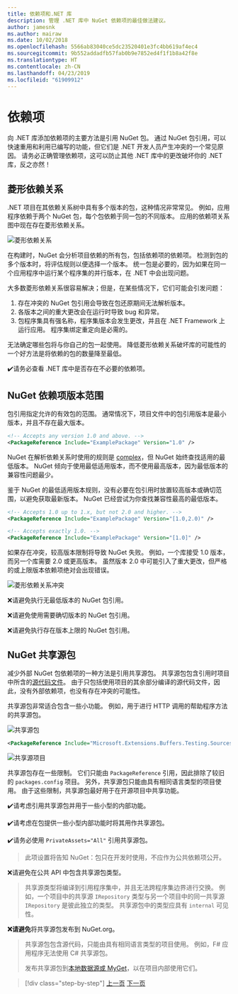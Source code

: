 ```yaml
---
title: 依赖项和.NET 库
description: 管理 .NET 库中 NuGet 依赖项的最佳做法建议。
author: jamesnk
ms.author: mairaw
ms.date: 10/02/2018
ms.openlocfilehash: 5566ab83040ce5dc23520401e3fc4bb619af4ec4
ms.sourcegitcommit: 9b552addadfb57fab0b9e7852ed4f1f1b8a42f8e
ms.translationtype: HT
ms.contentlocale: zh-CN
ms.lasthandoff: 04/23/2019
ms.locfileid: "61909912"
---
```

# <a name="dependencies"></a>依赖项

向 .NET 库添加依赖项的主要方法是引用 NuGet 包。 通过 NuGet 包引用，可以快速重用和利用已编写的功能，但它们是 .NET 开发人员产生冲突的一个常见原因。 请务必正确管理依赖项，这可以防止其他 .NET 库中的更改破坏你的 .NET 库，反之亦然！

## <a name="diamond-dependencies"></a>菱形依赖关系

.NET 项目在其依赖关系树中具有多个版本的包，这种情况非常常见。 例如，应用程序依赖于两个 NuGet 包，每个包依赖于同一包的不同版本。 应用的依赖项关系图中现在存在菱形依赖关系。

![菱形依赖关系](./media/dependencies/diamond-dependency.png "菱形依赖关系")

在构建时，NuGet 会分析项目依赖的所有包，包括依赖项的依赖项。 检测到包的多个版本时，将评估规则以便选择一个版本。 统一包是必要的，因为如果在同一个应用程序中运行某个程序集的并行版本，在 .NET 中会出现问题。

大多数菱形依赖关系很容易解决；但是，在某些情况下，它们可能会引发问题：

1. 存在冲突的 NuGet 包引用会导致在包还原期间无法解析版本。
2. 各版本之间的重大更改会在运行时导致 bug 和异常。
3. 包程序集具有强名称，程序集版本会发生更改，并且在 .NET Framework 上运行应用。 程序集绑定重定向是必需的。

无法确定哪些包将与你自己的包一起使用。 降低菱形依赖关系破坏库的可能性的一个好方法是将依赖的包的数量降至最低。

✔️请务必查看 .NET 库中是否存在不必要的依赖项。

## <a name="nuget-dependency-version-ranges"></a>NuGet 依赖项版本范围

包引用指定允许的有效包的范围。 通常情况下，项目文件中的包引用版本是最小版本，并且不存在最大版本。

```xml
<!-- Accepts any version 1.0 and above. -->
<PackageReference Include="ExamplePackage" Version="1.0" />
```

NuGet 在解析依赖关系时使用的规则是 [complex](/nuget/consume-packages/dependency-resolution)，但 NuGet 始终查找适用的最低版本。 NuGet 倾向于使用最低适用版本，而不使用最高版本，因为最低版本的兼容性问题最少。

鉴于 NuGet 的最低适用版本规则，没有必要在包引用时放置较高版本或确切范围，以避免获取最新版本。 NuGet 已经尝试为你查找兼容性最高的最低版本。

```xml
<!-- Accepts 1.0 up to 1.x, but not 2.0 and higher. -->
<PackageReference Include="ExamplePackage" Version="[1.0,2.0)" />

<!-- Accepts exactly 1.0. -->
<PackageReference Include="ExamplePackage" Version="[1.0]" />
```

如果存在冲突，较高版本限制将导致 NuGet 失败。 例如，一个库接受 1.0 版本，而另一个库需要 2.0 或更高版本。 虽然版本 2.0 中可能引入了重大更改，但严格的或上限版本依赖项绝对会出现错误。

![菱形依赖关系冲突](./media/dependencies/diamond-dependency-conflict.png "菱形依赖关系冲突")

❌请避免执行无最低版本的 NuGet 包引用。

❌请避免使用需要确切版本的 NuGet 包引用。

❌请避免执行存在版本上限的 NuGet 包引用。

## <a name="nuget-shared-source-packages"></a>NuGet 共享源包

减少外部 NuGet 包依赖项的一种方法是引用共享源包。 共享源包包含引用时项目中所含的[源代码文件](/nuget/reference/nuspec#including-content-files)。 由于只包括使用项目的其余部分编译的源代码文件，因此，没有外部依赖项，也没有存在冲突的可能性。

共享源包非常适合包含一些小功能。 例如，用于进行 HTTP 调用的帮助程序方法的共享源包。

![共享源包](./media/dependencies/shared-source-package.png "共享源包")

```xml
<PackageReference Include="Microsoft.Extensions.Buffers.Testing.Sources" PrivateAssets="All" Version="1.0" />
```

![共享源项目](./media/dependencies/shared-source-project.png "共享源项目")

共享源包存在一些限制。 它们只能由 `PackageReference` 引用，因此排除了较旧的 `packages.config` 项目。 另外，共享源包只能由具有相同语言类型的项目使用。 由于这些限制，共享源包最好用于在开源项目中共享功能。

✔️请考虑引用共享源包并用于一些小型的内部功能。

✔️请考虑在包提供一些小型内部功能时将其用作共享源包。

✔️请务必使用 `PrivateAssets="All"` 引用共享源包。

> 此项设置将告知 NuGet：包只在开发时使用，不应作为公共依赖项公开。

❌请避免在公共 API 中包含共享源包类型。

> 共享源类型将编译到引用程序集中，并且无法跨程序集边界进行交换。 例如，一个项目中的共享源 `IRepository` 类型与另一个项目中的同一共享源 `IRepository` 是彼此独立的类型。 共享源包中的类型应具有 `internal` 可见性。

**❌请避免**将共享源包发布到 NuGet.org。

> 共享源包包含源代码，只能由具有相同语言类型的项目使用。 例如，F# 应用程序无法使用 C# 共享源包。
>
> 发布共享源包到[本地数据源或 MyGet](./publish-nuget-package.md)，以在项目内部使用它们。

>[!div class="step-by-step"]
>[上一页](nuget.md)
>[下一页](sourcelink.md)
